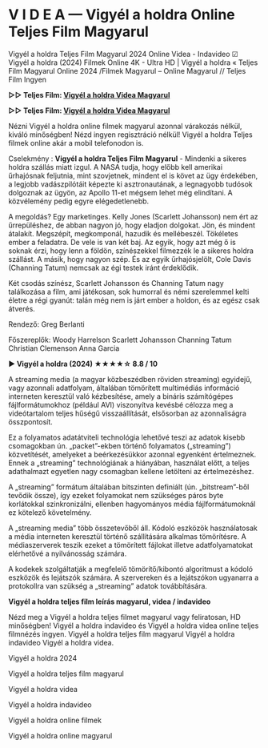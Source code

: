 # V I D E A — Vigyél a holdra Online Teljes Film Magyarul

Vigyél a holdra Teljes Film Magyarul 2024 Online Videa - Indavideo ☑ Vigyél a holdra (2024) Filmek Online 4K - Ultra HD | Vigyél a holdra « Teljes Film Magyarul Online 2024 /Filmek Magyarul – Online Magyarul // Teljes Film Ingyen

**▷▷ Teljes Film: [Vigyél a holdra Videa Magyarul](https://popcorn-tv.online/hu/movie/956842/vigyel-a-holdra)**

**▷▷ Teljes Film: [Vigyél a holdra Videa Magyarul](https://popcorn-tv.online/hu/movie/956842/vigyel-a-holdra)**

Nézni Vigyél a holdra online filmek magyarul azonnal várakozás nélkül, kiváló minőségben! Nézd ingyen regisztráció nélkül! Vigyél a holdra Teljes filmek online akár a mobil telefonodon is.

Cselekmény : **Vigyél a holdra Teljes Film Magyarul** - Mindenki a sikeres holdra szállás miatt izgul. A NASA tudja, hogy előbb kell amerikai űrhajósnak feljutnia, mint szovjetnek, mindent el is követ az ügy érdekében, a legjobb vadászpilótáit képezte ki asztronautának, a legnagyobb tudósok dolgoznak az ügyön, az Apollo 11-et mégsem lehet még elindítani. A közvélemény pedig egyre elégedetlenebb.

A megoldás? Egy marketinges. Kelly Jones (Scarlett Johansson) nem ért az űrrepüléshez, de abban nagyon jó, hogy eladjon dolgokat. Jön, és mindent átalakít. Megszépít, megkomponál, hazudik és mellébeszél. Tökéletes ember a feladatra. De vele is van két baj. Az egyik, hogy azt még ő is soknak érzi, hogy lenn a földön, színészekkel filmezzék le a sikeres holdra szállást. A másik, hogy nagyon szép. És az egyik űrhajósjelölt, Cole Davis (Channing Tatum) nemcsak az égi testek iránt érdeklődik.

Két csodás színész, Scarlett Johansson és Channing Tatum nagy találkozása a film, ami játékosan, sok humorral és némi szerelemmel kelti életre a régi gyanút: talán még nem is járt ember a holdon, és az egész csak átverés.

Rendező: Greg Berlanti

Főszereplők: Woody Harrelson Scarlett Johansson Channing Tatum Christian Clemenson Anna Garcia

**▶️ Vigyél a holdra (2024) ★★★★☆ 8.8 / 10**

A streaming media (a magyar közbeszédben röviden streaming) egyidejű, vagy azonnali adatfolyam, általában tömörített multimédiás információ interneten keresztül való kézbesítése, amely a bináris számítógépes fájlformátumokhoz (például AVI) viszonyítva kevésbé célozza meg a videótartalom teljes hűségű visszaállítását, elsősorban az azonnaliságra összpontosít.

Ez a folyamatos adatátviteli technológia lehetővé teszi az adatok kisebb csomagokban ún. „packet”-ekben történő folyamatos („streaming”) közvetítését, amelyeket a beérkezésükkor azonnal egyenként értelmeznek. Ennek a „streaming” technológiának a hiányában, használat előtt, a teljes adathalmazt egyetlen nagy csomagban kellene letölteni az értelmezéshez.

A „streaming” formátum általában bitszinten definiált (ún. „bitstream”-ből tevődik össze), így ezeket folyamokat nem szükséges páros byte korlátokkal szinkronizálni, ellenben hagyományos média fájlformátumoknál ez kötelező követelmény.

A „streaming media” több összetevőből áll. Kódoló eszközök használatosak a média interneten keresztül történő szállítására alkalmas tömörítésre. A médiaszerverek teszik ezeket a tömörített fájlokat illetve adatfolyamatokat elérhetővé a nyilvánosság számára.

A kodekek szolgáltatják a megfelelő tömörítő/kibontó algoritmust a kódoló eszközök és lejátszók számára. A szervereken és a lejátszókon ugyanarra a protokollra van szükség a „streaming” adatok továbbítására.

**Vigyél a holdra teljes film leírás magyarul, videa / indavideo**

Nézd meg a Vigyél a holdra teljes filmet magyarul vagy feliratosan, HD minőségben! Vigyél a holdra indavideo és Vigyél a holdra videa online teljes filmnézés ingyen. Vigyél a holdra teljes film magyarul Vigyél a holdra indavideo Vigyél a holdra videa.

Vigyél a holdra 2024

Vigyél a holdra teljes film magyarul

Vigyél a holdra videa

Vigyél a holdra indavideo

Vigyél a holdra online filmek

Vigyél a holdra online magyarul
